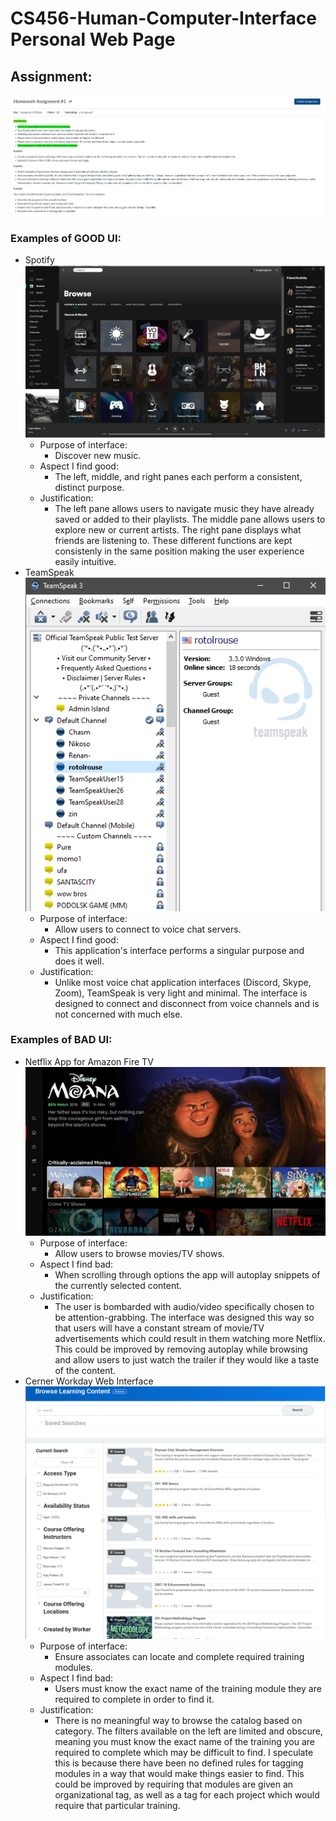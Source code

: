 # CS456-Human-Computer-Interface Personal Web Page
## Assignment:
![Homework1Assignment](https://raw.githubusercontent.com/zjktzy/CS456-Human-Computer-Interface/master/Homework1/images/Homework1Assignment.PNG)

### Examples of GOOD UI:
- Spotify
![Homework1good1](https://raw.githubusercontent.com/zjktzy/CS456-Human-Computer-Interface/master/Homework1/images/Homework1good1.PNG)
    - Purpose of interface:
        - Discover new music.
    - Aspect I find good:
        - The left, middle, and right panes each perform a consistent, distinct purpose.
    - Justification:
        - The left pane allows users to navigate music they have already saved or added to their playlists. The middle pane allows users to explore new or current artists. The right pane displays what friends are listening to. These different functions are kept consistenly in the same position making the user experience easily intuitive.
- TeamSpeak
![Homework1good2](https://raw.githubusercontent.com/zjktzy/CS456-Human-Computer-Interface/master/Homework1/images/Homework1good2.PNG)
    - Purpose of interface:
        - Allow users to connect to voice chat servers.
    - Aspect I find good:
        - This application's interface performs a singular purpose and does it well.
    - Justification:
         - Unlike most voice chat application interfaces (Discord, Skype, Zoom), TeamSpeak is very light and minimal. The interface is designed to connect and disconnect from voice channels and is not concerned with much else.

### Examples of BAD UI:
- Netflix App for Amazon Fire TV
![Homework1bad1](https://raw.githubusercontent.com/zjktzy/CS456-Human-Computer-Interface/master/Homework1/images/Homework1bad1.PNG)
    - Purpose of interface:
        - Allow users to browse movies/TV shows.
    - Aspect I find bad:
        - When scrolling through options the app will autoplay snippets of the currently selected content.
    - Justification:
        - The user is bombarded with audio/video specifically chosen to be attention-grabbing. The interface was designed this way so that users will have a constant stream of movie/TV advertisements which could result in them watching more Netflix. This could be improved by removing autoplay while browsing and allow users to just watch the trailer if they would like a taste of the content.
- Cerner Workday Web Interface
![Homework1bad2](https://raw.githubusercontent.com/zjktzy/CS456-Human-Computer-Interface/master/Homework1/images/Homework1bad2.PNG)
    - Purpose of interface:
        - Ensure associates can locate and complete required training modules.
    - Aspect I find bad:
        - Users must know the exact name of the training module they are required to complete in order to find it. 
    - Justification:
        - There is no meaningful way to browse the catalog based on category. The filters available on the left are limited and obscure, meaning you must know the exact name of the training you are required to complete which may be difficult to find. I speculate this is because there have been no defined rules for tagging modules in a way that would make things easier to find. This could be improved by requiring that modules are given an organizational tag, as well as a tag for each project which would require that particular training.
